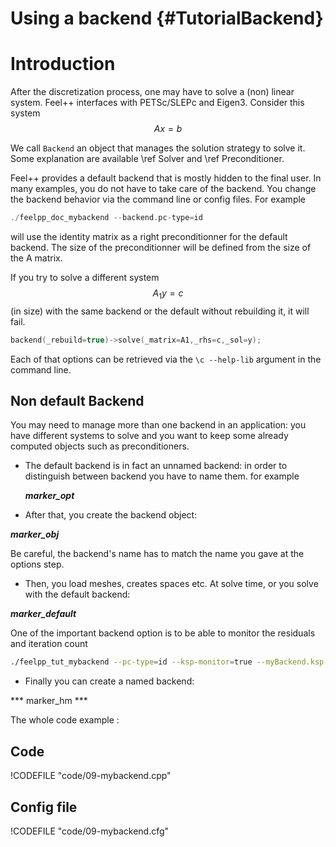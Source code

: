 Using a backend {#TutorialBackend}
===============

<!-- toc -->

# Introduction

After the discretization process, one may have to solve a (non) linear
system. Feel++ interfaces with PETSc/SLEPc and Eigen3.  Consider this
system
$$A x = b $$

We call `Backend` an object that manages the solution strategy to
solve it. Some explanation are available \ref Solver and \ref
Preconditioner.


Feel++ provides a default backend that is mostly hidden to the final
user.  In many examples, you do not have to take care of the
backend. You change the backend behavior via the command line or
config files.  For example

```cpp
./feelpp_doc_mybackend --backend.pc-type=id
```

will use the identity matrix as a right preconditionner for the default backend.
The size of the preconditionner will be defined from the size of the A matrix.

If you try to solve a different system $$A_1 y= c$$ (in size) with the
same backend or the default without rebuilding it, it will fail.

```cpp
backend(_rebuild=true)->solve(_matrix=A1,_rhs=c,_sol=y);
```

Each of that options can be retrieved via the `\c --help-lib` argument in the command line.

## Non default Backend

You may need to manage more than one backend in an application: you
have different systems to solve and you want to keep some already
computed objects such as preconditioners.

- The default backend is in fact an unnamed backend: in order to
distinguish between backend you have to name them. for example   
   
  ***marker_opt***


- After that, you create the backend object:   

 ***marker_obj***

  Be careful, the backend's name has to match the name you gave at the options step.

- Then, you load meshes, creates spaces etc. At solve time, or you solve with the default backend:   

 ***marker_default***
 
 One of the important backend option is to be able to monitor the residuals and iteration count
```sh
./feelpp_tut_mybackend --pc-type=id --ksp-monitor=true --myBackend.ksp-monitor=true
```

- Finally you can create a named backend:   

*** marker_hm ***



The whole code example :   

## Code
!CODEFILE "code/09-mybackend.cpp" 
## Config file
!CODEFILE "code/09-mybackend.cfg"
